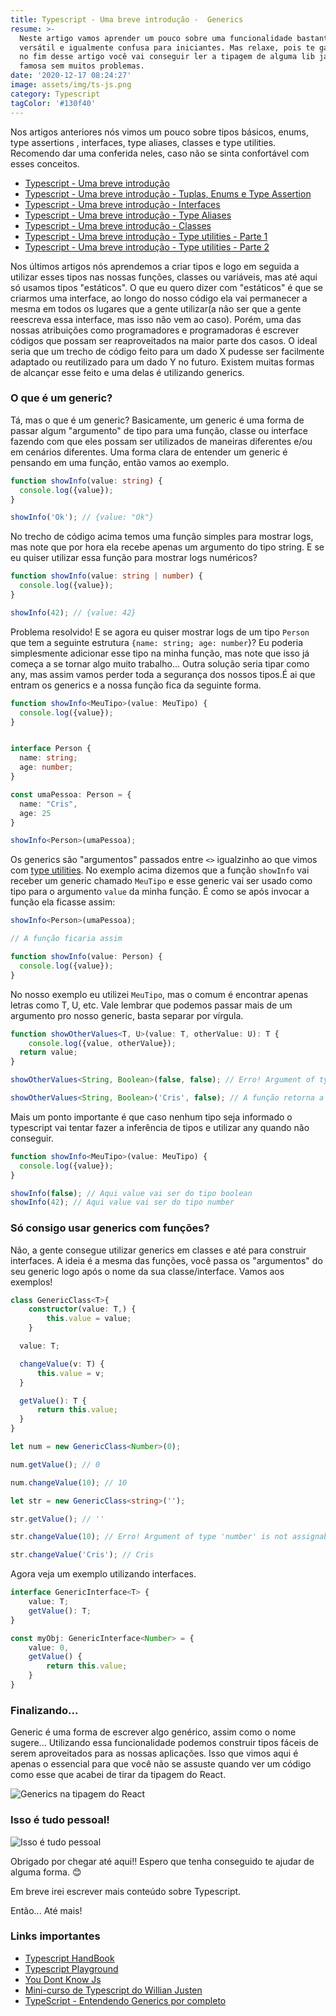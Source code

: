 ```yaml
---
title: Typescript - Uma breve introdução -  Generics
resume: >-
  Neste artigo vamos aprender um pouco sobre uma funcionalidade bastante
  versátil e igualmente confusa para iniciantes. Mas relaxe, pois te garanto que
  no fim desse artigo você vai conseguir ler a tipagem de alguma lib javascript
  famosa sem muitos problemas.
date: '2020-12-17 08:24:27'
image: assets/img/ts-js.png
category: Typescript
tagColor: '#130f40'
---
```

Nos artigos anteriores nós vimos um pouco sobre tipos básicos, enums, type assertions , interfaces, type aliases, classes e type utilities. Recomendo dar uma conferida neles, caso não se sinta confortável com esses conceitos.

* [Typescript - Uma breve introdução](https://www.crisgon.dev/typescript-uma-breve-introdu%C3%A7%C3%A3o/)
* [Typescript - Uma breve introdução - Tuplas, Enums e Type Assertion](https://www.crisgon.dev/typescript-uma-breve-introdu%C3%A7%C3%A3o-parte-2/)
* [Typescript - Uma breve introdução - Interfaces](https://www.crisgon.dev/typescript-uma-breve-introdu%C3%A7%C3%A3o-interfaces/)
* [Typescript - Uma breve introdução - Type Aliases](https://www.crisgon.dev/typescript-uma-breve-introdu%C3%A7%C3%A3o-type-aliases/)
* [Typescript - Uma breve introdução - Classes](https://www.crisgon.dev/typescript-uma-breve-introdu%C3%A7%C3%A3o-classes/)
* [Typescript - Uma breve introdução - Type utilities - Parte 1](https://www.crisgon.dev/typescript-uma-breve-introdu%C3%A7%C3%A3o-type-utilities/)
* [Typescript - Uma breve introdução - Type utilities - Parte 2](https://www.crisgon.dev/typescript-uma-breve-introdu%C3%A7%C3%A3o-type-utilities-parte-2/)



Nos últimos artigos nós aprendemos a criar tipos e logo em seguida a utilizar esses tipos nas nossas funções, classes ou variáveis, mas até aqui só usamos tipos "estáticos". O que eu quero dizer com "estáticos" é que se criarmos uma interface, ao longo do nosso código ela vai permanecer a mesma em todos os lugares que a gente utilizar(a não ser que a gente reescreva essa interface, mas isso não vem ao caso). Porém, uma das nossas atribuições como programadores e programadoras é escrever códigos que possam ser reaproveitados na maior parte dos casos. O ideal seria que um trecho de código feito para um dado X pudesse ser facilmente adaptado ou reutilizado para um dado Y no futuro. Existem muitas formas de alcançar esse feito e uma delas é utilizando generics. 

### O que é um generic?

Tá, mas o que é um generic? Basicamente, um generic é uma forma de passar algum "argumento" de tipo para uma função, classe ou interface fazendo com que eles possam ser utilizados de maneiras diferentes e/ou em cenários diferentes.  Uma forma clara de entender um generic é pensando em uma função, então vamos ao exemplo.

```typescript
function showInfo(value: string) {
  console.log({value});
}

showInfo('Ok'); // {value: "Ok"}
```

No trecho de código acima temos uma função simples para mostrar logs, mas note que por hora ela recebe apenas um argumento do tipo string. E se eu quiser utilizar essa função para mostrar logs numéricos?

```typescript
function showInfo(value: string | number) {
  console.log({value});
}

showInfo(42); // {value: 42}
```

Problema resolvido! E se agora eu quiser mostrar logs de um tipo `Person` que tem a seguinte estrutura `{name: string; age: number`}? Eu poderia simplesmente adicionar esse tipo na minha função, mas note que isso já começa a se tornar algo muito trabalho... Outra solução seria tipar como any, mas assim vamos perder toda a segurança dos nossos tipos.É ai que entram os generics e a nossa função fica da seguinte forma.

```typescript
function showInfo<MeuTipo>(value: MeuTipo) {
  console.log({value});
}


interface Person {
  name: string;
  age: number;
}

const umaPessoa: Person = {
  name: "Cris",
  age: 25
}

showInfo<Person>(umaPessoa);
```

Os generics são "argumentos" passados entre `<>` igualzinho ao que vimos com [type utilities](https://www.crisgon.dev/typescript-uma-breve-introdu%C3%A7%C3%A3o-type-utilities/). No exemplo acima dizemos que a função `showInfo` vai receber um generic chamado `MeuTipo` e esse generic vai ser usado como tipo para o argumento `value` da minha função. É como se após invocar a função ela ficasse assim:

```typescript
showInfo<Person>(umaPessoa);

// A função ficaria assim

function showInfo(value: Person) {
  console.log({value});
}
```

No nosso exemplo eu utilizei `MeuTipo`, mas o comum é encontrar apenas letras como T, U, etc. Vale lembrar que podemos passar mais de um argumento pro nosso generic, basta separar por vírgula.

```typescript
function showOtherValues<T, U>(value: T, otherValue: U): T {
    console.log({value, otherValue});
  return value;
}

showOtherValues<String, Boolean>(false, false); // Erro! Argument of type 'boolean' is not assignable to parameter of type 'String'.

showOtherValues<String, Boolean>('Cris', false); // A função retorna a string 'Cris'
```

Mais um ponto importante é que caso nenhum tipo seja informado o typescript vai tentar fazer a inferência de tipos e utilizar any quando não conseguir.

```typescript
function showInfo<MeuTipo>(value: MeuTipo) {
  console.log({value});
}

showInfo(false); // Aqui value vai ser do tipo boolean
showInfo(42); // Aqui value vai ser do tipo number
```

### Só consigo usar generics com funções?

Não, a gente consegue utilizar generics em classes e até para construir interfaces. A ideia é a mesma das funções, você passa os "argumentos" do seu generic logo após o nome da sua classe/interface. Vamos aos exemplos! 

```typescript
class GenericClass<T>{
    constructor(value: T,) {
        this.value = value;
    }

  value: T;

  changeValue(v: T) {
      this.value = v;
  }

  getValue(): T {
      return this.value;
  }
}

let num = new GenericClass<Number>(0);

num.getValue(); // 0

num.changeValue(10); // 10

let str = new GenericClass<string>('');

str.getValue(); // ''

str.changeValue(10); // Erro! Argument of type 'number' is not assignable to parameter of type 'string'.

str.changeValue('Cris'); // Cris
```

Agora veja um exemplo utilizando interfaces.

```typescript
interface GenericInterface<T> {
    value: T;
    getValue(): T;
}

const myObj: GenericInterface<Number> = {
    value: 0,
    getValue() {
        return this.value;
    }
}
```

### Finalizando...

Generic é uma forma de escrever algo genérico, assim como o nome sugere... Utilizando essa funcionalidade podemos construir tipos fáceis de serem aproveitados para as nossas aplicações. Isso que vimos aqui é apenas  o essencial para que você não se assuste quando ver um código como esse que acabei de tirar da tipagem do React.

![Generics na tipagem do React](assets/img/hooks.png "Generics na tipagem do React")

### Isso é tudo pessoal!

![Isso é tudo pessoal](https://i.pinimg.com/originals/2a/82/1e/2a821ee45ca3cbc384c0b70f730248ae.gif)

Obrigado por chegar até aqui!! Espero que tenha conseguido te ajudar de alguma forma. 😊

Em breve irei escrever mais conteúdo sobre Typescript.

Então... Até mais!

### Links importantes

* [Typescript HandBook](https://www.typescriptlang.org/docs/handbook/intro.html)
* [Typescript Playground](https://www.typescriptlang.org/play/index.html)
* [You Dont Know Js](https://github.com/getify/You-Dont-Know-JS)
* [Mini-curso de Typescript do Willian Justen](https://www.youtube.com/playlist?list=PLlAbYrWSYTiPanrzauGa7vMuve7_vnXG_)
* [TypeScript - Entendendo Generics por completo](https://oieduardorabelo.medium.com/typescript-entendendo-generics-por-completo-40a372aeea5)
